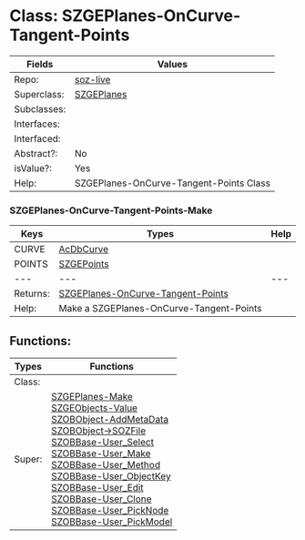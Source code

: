 
# Class:	SZGEPlanes-OnCurve-Tangent-Points

| Fields | Values |
| --------- | --------- |
| Repo: | [soz-live](/repos/soz-live.html) |
| Superclass: | [SZGEPlanes](SZGEPlanes.html) |
| Subclasses: |  |
| Interfaces: |  |
| Interfaced: |  |
| Abstract?: | No |
| isValue?: | Yes |
| Help: | SZGEPlanes-OnCurve-Tangent-Points Class |

### SZGEPlanes-OnCurve-Tangent-Points-Make

| Keys | Types | Help |
| --------- | --------- | --------- |
| CURVE | [AcDbCurve](AcDbCurve.html) |  |
| POINTS | [SZGEPoints](SZGEPoints.html) |  |
| --- | --- | --- |
| Returns: | [SZGEPlanes-OnCurve-Tangent-Points](SZGEPlanes-OnCurve-Tangent-Points.html) |
| Help: | Make a SZGEPlanes-OnCurve-Tangent-Points |


## Functions:

| Types | Functions |
| --------- | --------- |
| Class: |  |
| Super: | [SZGEPlanes-Make](SZGEPlanes.html) <br> [SZGEObjects-Value](SZGEObjects.html) <br> [SZOBObject-AddMetaData](SZOBObject.html) <br> [SZOBObject->SOZFile](SZOBObject.html) <br> [SZOBBase-User_Select](SZOBBase.html) <br> [SZOBBase-User_Make](SZOBBase.html) <br> [SZOBBase-User_Method](SZOBBase.html) <br> [SZOBBase-User_ObjectKey](SZOBBase.html) <br> [SZOBBase-User_Edit](SZOBBase.html) <br> [SZOBBase-User_Clone](SZOBBase.html) <br> [SZOBBase-User_PickNode](SZOBBase.html) <br> [SZOBBase-User_PickModel](SZOBBase.html) |


